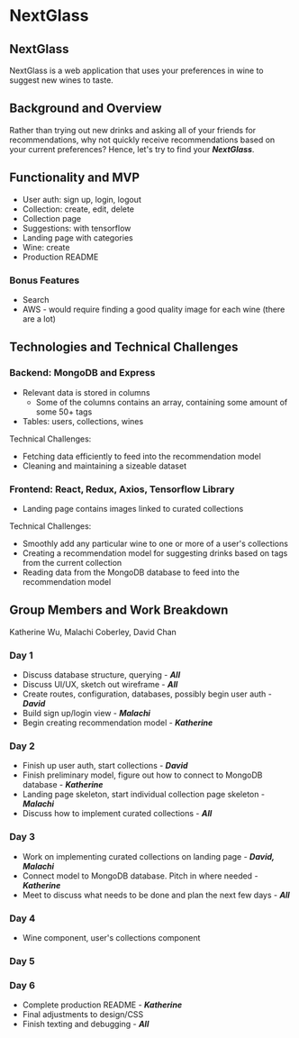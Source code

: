 # NextGlass
## NextGlass
NextGlass is a web application that uses your preferences in wine to suggest new wines to taste.

## Background and Overview
Rather than trying out new drinks and asking all of your friends for recommendations, why not quickly receive recommendations based on your current preferences? Hence, let's try to find your ***NextGlass***.

## Functionality and MVP
- User auth: sign up, login, logout
- Collection: create, edit, delete
- Collection page
- Suggestions: with tensorflow
- Landing page with categories
- Wine: create
- Production README

### Bonus Features
- Search
- AWS - would require finding a good quality image for each wine (there are a lot)

## Technologies and Technical Challenges
### Backend: MongoDB and Express
- Relevant data is stored in columns
  - Some of the columns contains an array, containing some amount of some 50+ tags
- Tables: users, collections, wines

Technical Challenges:
- Fetching data efficiently to feed into the recommendation model
- Cleaning and maintaining a sizeable dataset

### Frontend: React, Redux, Axios, Tensorflow Library
- Landing page contains images linked to curated collections

Technical Challenges:
- Smoothly add any particular wine to one or more of a user's collections
- Creating a recommendation model for suggesting drinks based on tags from the current collection
- Reading data from the MongoDB database to feed into the recommendation model

## Group Members and Work Breakdown
Katherine Wu, Malachi Coberley, David Chan

### Day 1
- Discuss database structure, querying - ***All***
- Discuss UI/UX, sketch out wireframe - ***All***
- Create routes, configuration, databases, possibly begin user auth - ***David***
- Build sign up/login view - ***Malachi***
- Begin creating recommendation model - ***Katherine***

### Day 2
- Finish up user auth, start collections - ***David***
- Finish preliminary model, figure out how to connect to MongoDB database - ***Katherine***
- Landing page skeleton, start individual collection page skeleton - ***Malachi***
- Discuss how to implement curated collections - ***All***

### Day 3
- Work on implementing curated collections on landing page - ***David, Malachi***
- Connect model to MongoDB database. Pitch in where needed - ***Katherine***
- Meet to discuss what needs to be done and plan the next few days - ***All***

### Day 4
- Wine component, user's collections component

### Day 5

### Day 6
- Complete production README - ***Katherine***
- Final adjustments to design/CSS
- Finish texting and debugging - ***All***
